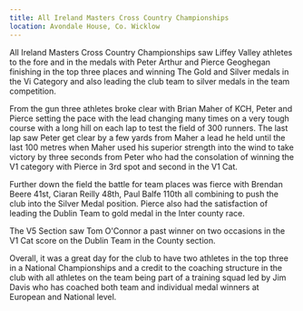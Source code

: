 ```yaml
---
title: All Ireland Masters Cross Country Championships
location: Avondale House, Co. Wicklow
---
```


All Ireland Masters Cross Country Championships saw Liffey Valley athletes to the fore
and in the medals with Peter Arthur and Pierce Geoghegan finishing in the top three
places and winning The Gold and Silver medals in the Vi Category and also leading 
the club team to silver medals in the team competition. 

From the gun three athletes broke clear with Brian Maher of KCH, Peter and Pierce
setting the pace with the lead changing many times on a very tough course with a long
hill on each lap to test the field of 300 runners. The last lap saw Peter get clear
by a few yards from Maher a lead he held until the last 100 metres when Maher used
his superior strength into the wind to take victory by three seconds from Peter who
had the consolation of winning the V1 category with Pierce in 3rd spot and second in
the V1 Cat. 

Further down the field the battle for team places was fierce with Brendan Beere 41st,
Ciaran Reilly 48th, Paul Balfe 110th all combining to push the club into the Silver
Medal position. Pierce also had the satisfaction of leading the Dublin Team to gold
medal in the Inter county race. 

The V5 Section saw Tom O'Connor a past winner on two occasions in the V1 Cat score on
the Dublin Team in the County section. 

Overall, it was a great day for the club to have two athletes in the top three in a
National Championships and a credit to the coaching structure in the club with all
athletes on the team being part of a training squad led by Jim Davis who has coached
both team and individual medal winners at European and National level. 
